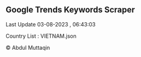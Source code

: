 

## Google Trends Keywords Scraper 
 
Last Update 03-08-2023 , 06:43:03

Country List :
VIETNAM.json



© Abdul Muttaqin 
